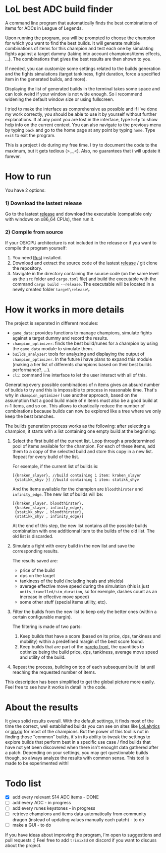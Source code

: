 # LoL best ADC build finder

A command line program that automatically finds the best combinations of items for ADCs in League of Legends.

Upon running the program, you will be prompted to choose the champion for which you want to find the best builds. It will generate multiple combinations of items for this champion and test each one by simulating fights against a target dummy (taking into account champions/items effects, ...). The combinations that gives the best results are then shown to you.

If needed, you can customize some settings related to the builds generation and the fights simulations (target tankiness, fight duration, force a specified item in the generated builds, and more).

Displaying the list of generated builds in the terminal takes some space and can look weird if your window is not wide enough. So i recommend widening the default window size or using fullscreen.

I tried to make the interface as comprehensive as possible and if i've done my work correctly, you should be able to use it by yourself without further explanations. If at any point you are lost in the interface, type `help` to show help info on the current context. You can also navigate to the previous menu by typing `back` and go to the home page at any point by typing `home`. Type `exit` to exit the program.

This is a project i do during my free time. I try to document the code to the maximum, but it gets tedious (>﹏<). Also, no guarantees that i will update it forever.


# How to run

You have 2 options:

### 1) Download the lastest release

Go to the lastest [release](https://github.com/trimix3d/lol_best_adc_build_finder/releases) and download the executable (compatible only with windows on x86_64 CPUs), then run it.

### 2) Compile from source

If your OS/CPU architecture is not included in the release or if you want to compile the program yourself:

1. You need [Rust](https://www.rust-lang.org/tools/install) installed.
2. Download and extract the source code of the lastest [release](https://github.com/trimix3d/lol_best_adc_build_finder/releases) / git clone the repository.
3. Navigate in the directory containing the source code (on the same level as the `src` folder and `cargo.toml` file) and build the executable with the command ```cargo build --release```. The executable will be located in a newly created folder `target\release\`.


# How it works in more details

The project is separated in different modules:
- `game_data`: provides functions to manage champions, simulate fights against a target dummy and record the results.
- `champion_optimizer`: finds the best build/runes for a champion by using the `game_data` module to simulate them.
- `builds_analyzer`: tools for analyzing and displaying the output of `champion_optimizer`. In the future i have plans to expand this module (making a tier list of differents champions based on their best builds performance?, ...).
- `cli`: command line interface to let the user interact with all of this.

Generating every possible combinations of n items gives an absurd number of builds to try and this is impossible to process in reasonable time. That's why in `champion_optimizer` I use another approach, based on the assumption that a good build made of n items must also be a good build at n-1 items, and so on. This allows to drastically reduce the number of combinations because builds can now be explored like a tree where we only keep the best branches.

The builds generation process works as the following: after selecting a champion, it starts with a list containing one empty build at the beginning:

1. Select the first build of the current list. Loop through a predetermined pool of items available for the champion. For each of these items, add them to a copy of the selected build and store this copy in a new list. Repeat for every build of the list.

    For exemple, if the current list of builds is:
    ```
    [{kraken_slayer}, //build containing 1 item: kraken_slayer
     {statikk_shyv }] //build containing 1 item: statikk_shyv
    ```
    And the items available for the champion are `bloodthirster` and `infinity_edge`.
    The new list of builds will be:
    ```
    [{kraken_slayer, bloodthirster},
     {kraken_slayer, infinity_edge},
     {statikk_shyv , bloodthirster},
     {statikk_shyv , infinity_edge}]
    ```
    At the end of this step, the new list contains all the possible builds combination with one additionnal item to the builds of the old list. The old list is discarded.

2. Simulate a fight with every build in the new list and save the corresponding results.

    The results saved are:
    - price of the build
    - dps on the target
    - tankiness of the build (including heals and shields)
    - average effective move speed during the simulation (this is just `units_travelled/sim_duration`, so for exemple, dashes count as an increase in effective move speed)
    - some other stuff (special items utility, etc).

3. Filter the builds from the new list to keep only the better ones (within a certain configurable margin).

    The filtering is made of two parts:

    1. Keep builds that have a score (based on its price, dps, tankiness and mobility) within a predefined margin of the best score found.
    2. Keep builds that are part of the [pareto front](https://en.wikipedia.org/wiki/Pareto_front), the quantities to optimize being the build price, dps, tankiness, average move speed and utility of the build.

4. Repeat the process, building on top of each subsequent build list until reaching the requested number of items.

This description has been simplified to get the global picture more easily. Feel free to see how it works in detail in the code.


# About the results

It gives solid results overall. With the default settings, it finds most of the time the correct, well established builds you can see on sites like [LoLalytics](https://lolalytics.com/) or [op.gg](https://www.op.gg/) for most of the champions.
But the power of this tool is not in finding those "common" builds, it's in its ability to tweak the settings to explore builds that perform best in a specific use case / find builds that have not yet been discovered when there isn't enought data gathered after a patch.
Depending on your settings, you may get questionable builds though, so always analyze the results with common sense. This tool is made to be experimented with!


# Todo list

- [x] add every relevant S14 ADC items - DONE
- [ ] add every ADC - in progress
- [ ] add every runes keystones - in progress
- [ ] retrieve champions and items data automatically from community dragon (instead of updating values manually each patch) - to do
- [ ] make a GUI - to do

If you have ideas about improving the program, I'm open to suggestions and pull requests :)
Feel free to add `trimix3d` on discord if you want to discuss about the project.